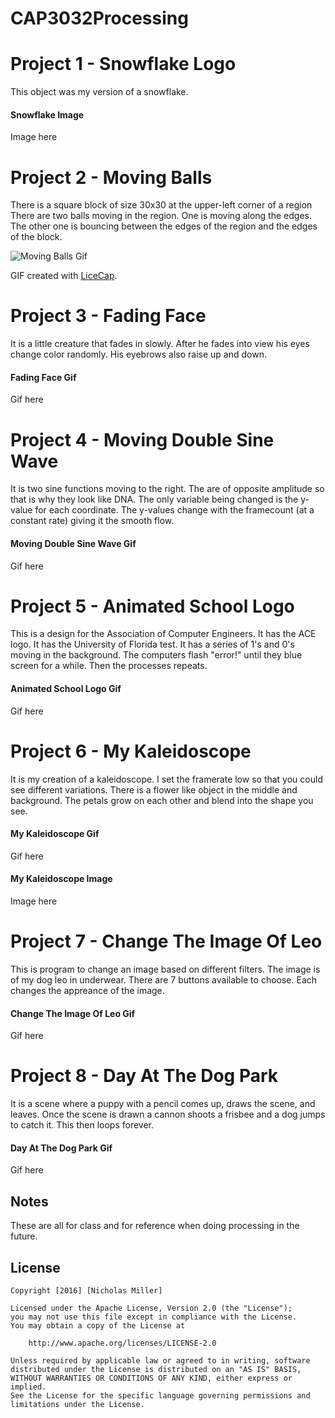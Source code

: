 # CAP3032Processing

# Project 1 - Snowflake Logo

This object was my version of a snowflake.

#### Snowflake Image

Image here

# Project 2 - Moving Balls

There is a square block of size 30x30 at the upper-left corner of a region
There are two balls moving in the region.
One is moving along the edges.
The other one is bouncing between the edges of the region and the edges of the block.

<img src='http://i.imgur.com/H043JEl.gif' title='Moving Balls Gif' width='' alt='Moving Balls Gif' />

GIF created with [LiceCap](http://www.cockos.com/licecap/).

# Project 3 - Fading Face

It is a little creature that fades in slowly.
After he fades into view his eyes change color randomly.
His eyebrows also raise up and down.

#### Fading Face Gif

Gif here

# Project 4 - Moving Double Sine Wave

It is two sine functions moving to the right.
The are of opposite amplitude so that is why they look like DNA.
The only variable being changed is the y-value for each coordinate.
The y-values change with the framecount (at a constant rate) giving it the smooth flow.

#### Moving Double Sine Wave Gif

Gif here

# Project 5 - Animated School Logo

This is a design for the Association of Computer Engineers.
It has the ACE logo.
It has the University of Florida test.
It has a series of 1's and 0's moving in the background.
The computers flash "error!" until they blue screen for a while.
Then the processes repeats.

#### Animated School Logo Gif

Gif here

# Project 6 - My Kaleidoscope

It is my creation of a kaleidoscope.
I set the framerate low so that you could see different variations.
There is a flower like object in the middle and background.
The petals grow on each other and blend into the shape you see.

#### My Kaleidoscope Gif

Gif here

#### My Kaleidoscope Image

Image here

# Project 7 - Change The Image Of Leo

This is program to change an image based on different filters.
The image is of my dog leo in underwear.
There are 7 buttons available to choose.
Each changes the appreance of the image.

#### Change The Image Of Leo Gif

Gif here

# Project 8 - Day At The Dog Park

It is a scene where a puppy with a pencil comes up, draws the scene, and leaves.
Once the scene is drawn a cannon shoots a frisbee and a dog jumps to catch it.
This then loops forever.

#### Day At The Dog Park Gif

Gif here

## Notes

These are all for class and for reference when doing processing in the future.

## License

    Copyright [2016] [Nicholas Miller]

    Licensed under the Apache License, Version 2.0 (the "License");
    you may not use this file except in compliance with the License.
    You may obtain a copy of the License at

        http://www.apache.org/licenses/LICENSE-2.0

    Unless required by applicable law or agreed to in writing, software
    distributed under the License is distributed on an "AS IS" BASIS,
    WITHOUT WARRANTIES OR CONDITIONS OF ANY KIND, either express or implied.
    See the License for the specific language governing permissions and
    limitations under the License.
